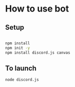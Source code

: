 # How to use bot

## Setup

```bash

npm install
npm init -y
npm install discord.js canvas
```

## To launch 

```bash
node discord.js
```
